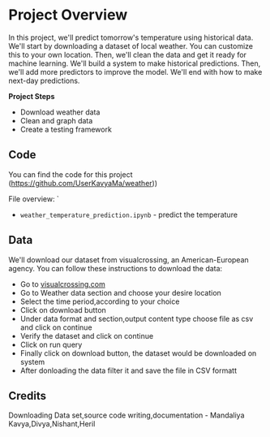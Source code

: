 # Project Overview

In this project, we'll predict tomorrow's temperature using historical data.  We'll start by downloading a dataset of local weather.  You can customize this to your own location.  Then, we'll clean the data and get it ready for machine learning.  We'll build a system to make historical predictions.  Then, we'll add more predictors to improve the model.  We'll end with how to make next-day predictions.

**Project Steps**
* Download weather data
* Clean and graph data
* Create a testing framework

## Code

You can find the code for this project  (https://github.com/UserKavyaMa/weather))

File overview:
`
* `weather_temperature_prediction.ipynb` - predict the temperature





## Data

We'll download our dataset from visualcrossing, an American-European agency.  You can follow these instructions to download the data:

* Go to [visualcrossing.com](https://www.visualcrossing.com/weather-data)
* Go to Weather data section and choose your desire location
* Select the time period,according to your choice
* Click on download button
* Under data format and section,output content type choose file as csv and click on continue
* Verify the dataset and click on continue
* Click on run query
* Finally click on download button, the dataset would be downloaded on system
* After donloading the data filter it and save the file in CSV formatt


## Credits
Downloading Data set,source code writing,documentation - Mandaliya Kavya,Divya,Nishant,Heril
